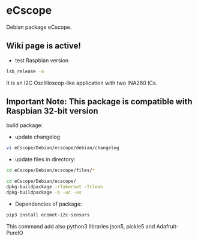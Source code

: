 # eCscope
Debian package eCscope.

## Wiki page is active! ##

* test Raspbian version
```sh
lsb_release -a
```

It is an I2C Osclilloscop-like application with two INA260 ICs.
## Important Note: This package is compatible with Raspbian 32-bit version

build package:

* update changelog
```sh
vi eCscope/Debian/ecscope/debian/changelog
```

* update files in directory:
```sh
cd eCscope/Debian/ecscope/files/*
```

```sh
cd eCscope/Debian/ecscope/
dpkg-buildpackage -rfakeroot -Tclean
dpkg-buildpackage -b -uc -us
```

* Dependencies of package:

```sh
pip3 install ecomet-i2c-sensors
```

This command add also python3 libraries json5, pickle5 and Adafruit-PureIO
